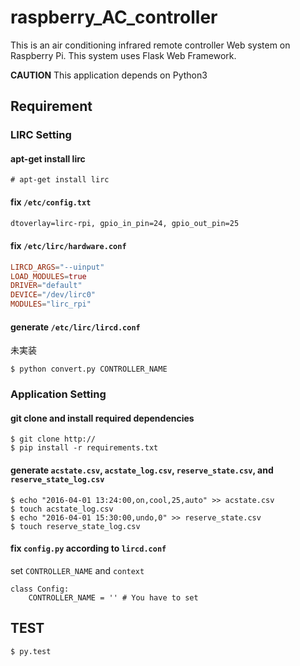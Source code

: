 # raspberry_AC_controller

This is an air conditioning infrared remote controller Web system on Raspberry Pi.
This system uses Flask Web Framework.

**CAUTION**
This application depends on Python3

## Requirement

### LIRC Setting

#### apt-get install lirc

```
# apt-get install lirc
```

#### fix `/etc/config.txt`

```/boot/config.txt
dtoverlay=lirc-rpi, gpio_in_pin=24, gpio_out_pin=25
```

#### fix `/etc/lirc/hardware.conf`

```/etc/lirc/hardware.conf
LIRCD_ARGS="--uinput"
LOAD_MODULES=true
DRIVER="default"
DEVICE="/dev/lirc0"
MODULES="lirc_rpi"
```

#### generate `/etc/lirc/lircd.conf`
未実装

```
$ python convert.py CONTROLLER_NAME
```


### Application Setting

#### git clone and install required dependencies

```
$ git clone http://
$ pip install -r requirements.txt
```

#### generate `acstate.csv`, `acstate_log.csv`, `reserve_state.csv`, and `reserve_state_log.csv`

```
$ echo "2016-04-01 13:24:00,on,cool,25,auto" >> acstate.csv
$ touch acstate_log.csv
$ echo "2016-04-01 15:30:00,undo,0" >> reserve_state.csv
$ touch reserve_state_log.csv
```

#### fix `config.py` according to `lircd.conf`

set `CONTROLLER_NAME` and `context`

```
class Config:
    CONTROLLER_NAME = '' # You have to set
```



## TEST

```
$ py.test
```
